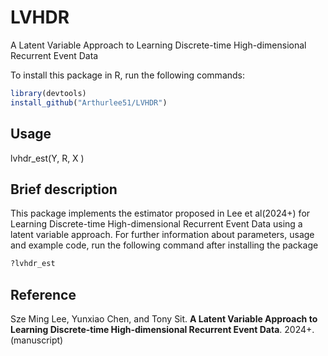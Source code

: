 # LVHDR
A Latent Variable Approach to Learning Discrete-time High-dimensional Recurrent Event Data

To install this package in R, run the following commands:  

```R
library(devtools) 
install_github("Arthurlee51/LVHDR")
```

## Usage 
lvhdr_est(Y, R, X ) 


## Brief description
This package implements the estimator proposed in Lee et al(2024+) for Learning Discrete-time High-dimensional Recurrent Event Data using a latent variable approach. For further information about parameters, usage and example code, run the following command after installing the package 

```R
?lvhdr_est
```

## Reference 
Sze Ming Lee, Yunxiao Chen, and Tony Sit. **A Latent Variable Approach to Learning Discrete-time High-dimensional Recurrent Event Data**. 2024+. (manuscript)
